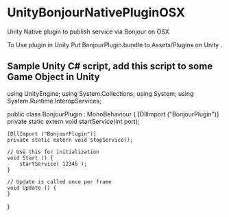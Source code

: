 UnityBonjourNativePluginOSX
===========================

Unity Native plugin to publish service via Bonjour on OSX

To Use plugin in Unity
Put BonjourPlugin.bundle to Assets/Plugins on Unity .

Sample Unity C# script, add this script to some Game Object in Unity
--------------------------------------------------------------
using UnityEngine;
using System.Collections;
using System;
using System.Runtime.InteropServices;

public class BonjourPlugin : MonoBehaviour {
	[DllImport ("BonjourPlugin")]
	private static extern void startService(int port);	

	[DllImport ("BonjourPlugin")]
	private static extern void stopService();	

	// Use this for initialization
	void Start () {
		startService( 12345 );
	}
	
	// Update is called once per frame
	void Update () {
	}
}


